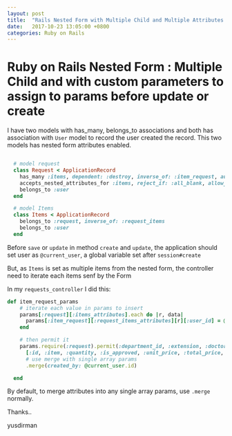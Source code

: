 ```yaml
---
layout: post
title:  "Rails Nested Form with Multiple Child and Multiple Attributes Assign to Params"
date:   2017-10-23 13:05:00 +0800
categories: Ruby on Rails
---
```


# Ruby on Rails Nested Form : Multiple Child and with custom parameters to assign to params before update or create



I have two models with has_many, belongs_to associations and both has association with `User` model to record the user created the record. This two models has nested form attributes enabled.


```ruby

  # model request
  class Request < ApplicationRecord
    has_many :items, dependent: :destroy, inverse_of: :item_request, autosave: true
    accepts_nested_attributes_for :items, reject_if: :all_blank, allow_destroy: true
    belongs_to :user
  end

  # model Items
  class Items < ApplicationRecord
    belongs_to :request, inverse_of: :request_items
    belongs_to :user
  end
```

Before `save` or `update` in method `create` and `update`, the application should set user as `@current_user`, a global variable set after `session#create`

But, as `Items` is set as multiple items from the nested form, the controller need to iterate each items senf by the Form


In my `requests_controller` I did this:

```ruby
def item_request_params
    # iterate each value in params to insert
    params[:request][:items_attributes].each do |r, data|
      params[:item_request][:request_items_attributes][r][:user_id] = @current_user.id
    end

    # then permit it
    params.require(:request).permit(:department_id, :extension, :doctor, :request_status_id, :is_approved, :approved_by, :approval_date, items_attributes:
      [:id, :item, :quantity, :is_approved, :unit_price, :total_price, :user_provider, :user_provider_alternate, :created_by])
      # use merge with single array params
      .merge(created_by: @current_user.id)

  end

```


By default, to merge attributes into any single array params, use `.merge` normally.


Thanks..


yusdirman
